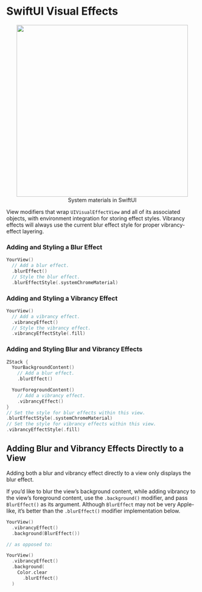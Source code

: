 # SwiftUI Visual Effects

<p align="center">
  <img height="450px" src="https://user-images.githubusercontent.com/49323986/85778521-42f14f00-b6e8-11ea-9046-3b1bb45cd813.png">
  <br>
  System materials in SwiftUI
</p>

View modifiers that wrap `UIVisualEffectView` and all of its associated objects, with environment integration for storing effect styles. Vibrancy effects will always use the current blur effect style for proper vibrancy-effect layering.

### Adding and Styling a Blur Effect
```swift
YourView()
  // Add a blur effect.
  .blurEffect()
  // Style the blur effect.
  .blurEffectStyle(.systemChromeMaterial)
```

### Adding and Styling a Vibrancy Effect
```swift
YourView()
  // Add a vibrancy effect.
  .vibrancyEffect()
  // Style the vibrancy effect.
  .vibrancyEffectStyle(.fill)
```

### Adding and Styling Blur and Vibrancy Effects
```swift
ZStack {
  YourBackgroundContent()
    // Add a blur effect.
    .blurEffect()

  YourForegroundContent()
    // Add a vibrancy effect.
    .vibrancyEffect()
}
// Set the style for blur effects within this view.
.blurEffectStyle(.systemChromeMaterial)
// Set the style for vibrancy effects within this view.
.vibrancyEffectStyle(.fill)
```

## Adding Blur and Vibrancy Effects Directly to a View

Adding both a blur and vibrancy effect directly to a view only displays the blur effect.

If you’d like to blur the view’s background content, while adding vibrancy to the view’s foreground content, use the `.background()` modifier, and pass `BlurEffect()` as its argument. Although `BlurEffect` may not be very Apple-like, it’s better than the `.blurEffect()` modifier implementation below.

```swift
YourView()
  .vibrancyEffect()
  .background(BlurEffect())

// as opposed to:

YourView()
  .vibrancyEffect()
  .background(
    Color.clear
      .blurEffect()
  )
```
